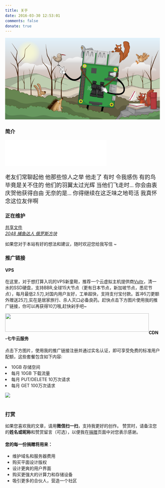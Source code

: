 ```yaml
---
title: 关于
date: 2016-03-30 12:53:01
comments: false
donate: true
---
```

<!-- 梦想起飞 -->
<!-- ![](http://static.mindcont.com/blog/images/iot/flying_pi.png) -->
<!-- ![](http://www.pacq.gov.cn/uploads/allimg/170725/1-1FH5111000K1.png) -->
<!-- ![](/images/resources/cruiser_athabaska.jpg) -->
<!-- ![](http://image12.m1905.cn/mapps/uploadfile/edu/2014/0925/2014092510594066002.jpg) -->
<!-- ![](http://static.mindcont.com/blog/images/resources/mars_poster.jpg) -->
![](/images/iot/Winter_Wildlife-homepage.png)

<!-- 迪士尼动画《带着梦想上路》 -->
<!-- <embed height="415" width="544" quality="high" allowfullscreen="true" autostart=true type="application/x-shockwave-flash" src="//static.hdslb.com/miniloader.swf" flashvars="aid=9367297&page=1" pluginspage="//www.adobe.com/shockwave/download/download.cgi?P1_Prod_Version=ShockwaveFlash"></embed> -->


### 简介
<!-- 我的歌单大 -->
<!-- <iframe frameborder="no" border="0" marginwidth="0" marginheight="0" width=330 height=450 src="//music.163.com/outchain/player?type=0&id=403246303&auto=1&height=430"></iframe> -->

<!-- 我的歌单小  -->
<!-- <iframe frameborder="no" border="0" marginwidth="0" marginheight="0" width=330 height=110 src="//music.163.com/outchain/player?type=0&id=403246303&auto=1&height=90"></iframe> -->

<!-- 黄河大道东 -->
<!-- <iframe frameborder="no" border="0" marginwidth="0" marginheight="0" width=330 height=86 src="//music.163.com/outchain/player?type=2&id=5256036&auto=1&height=66"></iframe> -->

<!-- 一生所爱 -->
<!-- <iframe frameborder="no" border="0" marginwidth="0" marginheight="0" width=330 height=86 src="http://music.163.com/outchain/player?type=2&id=32785700&auto=1&height=66"></iframe> -->

<!-- 无地自容 -->
<!-- <iframe frameborder="no" border="0" marginwidth="0" marginheight="0" width=330 height=86 src="http://music.163.com/outchain/player?type=2&id=357279&auto=1&height=66"></iframe> -->

<!-- Come and Get Your Love -->
<!-- <iframe frameborder="no" border="0" marginwidth="0" marginheight="0" width=330 height=86 src="http://music.163.com/outchain/player?type=2&id=28864241&auto=1&height=66"></iframe> -->

<!-- Take Me Home Country Roads -->
<!-- <iframe frameborder="no" border="0" marginwidth="0" marginheight="0" width=330 height=86 src="http://music.163.com/outchain/player?type=2&id=1477670&auto=1&height=66"></iframe> -->

<!--醉拳 2017.6.13-->
<!-- <iframe frameborder="no" border="0" marginwidth="0" marginheight="0" width=330 height=86 src="//music.163.com/outchain/player?type=2&id=95643&auto=1&height=66"></iframe> -->

<!-- 你在他乡还好吗 光头李进 -->
<iframe frameborder="no" border="0" marginwidth="0" marginheight="0" width=330 height=86 src="//music.163.com/outchain/player?type=2&id=89973&auto=1&height=66"></iframe>

<!-- 一个恪守良知与底线的流浪诗人，
一个思考人类最终命运与怀疑世界真实性的灵魂舞者，
一个鼓捣RaspberryPi，并乐此不疲给计算机装系统的伪Geeker,
一个[SETI@home](https://setiathome.berkeley.edu/index.php)(全球联网的计算机共同搜寻地外文明（SETI）的科学实验计划)的参与者，
一个准备投身于开源与公益事业的码农，

.........
目前，入坑深度学习，正在对目标检测这个问题进行研究
当然最重要的还没说，一个温柔可爱的单身狗，欢迎广大女青年领养！！！

总的来说，应该是个好人吧！ -->

<!-- <p style="font-size:18px"><span style="FONT-FAMILY: 楷体,楷体_GB2312, SimKai"> <br>前程浩浩，后顾茫茫。<br><br>红日初升，其道大光。河出伏流，一泻汪洋。潜龙腾渊，鳞爪飞扬。乳虎啸谷，百兽震惶。鹰隼试翼，风尘翕张。奇花初胎，矞矞皇皇。干将发硎，有作其芒。天戴其苍，地履其黄。纵有千古，横有八荒。前途似海，来日方长。</span></p>

<p style="TEXT-ALIGN: right "><br/><span style="FONT-FAMILY: 楷体,楷体_GB2312, SimKai">&mdash;&mdash;梁启超《少年中国说》节选</span></p> -->
<p style="font-size:18px"><span style="FONT-FAMILY: 楷体,楷体_GB2312, SimKai">
老友们常聊起他
他那些惊人之举
他走了  有时
令我感伤
有的鸟毕竟是关不住的
他们的羽翼太过光辉
当他们飞走时...
你会由衷庆贺他获得自由
无奈的是...
你得继续在这乏味之地苟活
我真怀念这位友伴啊</span></p>

<!--
### 技能树
![](http://static.mindcont.com/blog/images/resources/xuan_skills-tree.svg)
-->

<!-- ### 联系方式 -->
<!-- github-cards -->
<!-- <iframe id="ghcard-mindcont-1" frameborder="0" scrolling="0" allowtransparency="true" src="https://lab.lepture.com/github-cards/cards/default.html?user=mindcont&amp;identity=ghcard-mindcont-5&amp;client_id=a11a1bda412d928fb39a&amp;client_secret=92b7cf30bc42c49d589a10372c3f9ff3bb310037" width="400" height="150" ></iframe> -->

<!-- zhihu-card -->
<!--
<div class="zhihu-card" data-userhash="apeindustry" data-width="400" data-height="150" data-key1="agree" data-key2="answer" data-key3="follower"></div>
<script src="https://cdn.jsdelivr.net/zhihu-card/latest/widget.js"></script> -->

<!-- <i class="fa fa-user" aria-hidden="true"></i> Nickname：bond
<i class="fa fa-globe" aria-hidden="true"></i> Personal Homepage: [https://mindcont.com](https://mindcont.com)
<i class="fa fa-envelope" aria-hidden="true"></i> Email：[bond@mindcont.com](mailto:bond@mindcont.com)
<i class="fa fa-github" aria-hidden="true"></i> GitHub: [mindcont](https:/www.github.com/mindcont) -->

<!-- <i class="fa fa-globe" aria-hidden="true"></i> Homepage: [https://mindcont.com](https://mindcont.com)
<i class="fa fa-github" aria-hidden="true"></i> GitHub: [mindcont](https://github.com/mindcont)
<i class="fa fa-twitter" aria-hidden="true"></i> Twitter: [張正軒](https://twitter.com/zhangzhengxuan) -->


### 正在维护
<!-- <i class="fa fa-book" aria-hidden="true"></i> [ 人工智能 ](https://ai.mindcont.com)   -->
<!-- <i class="fa fa-android" aria-hidden="true"></i> [ 安卓入门教程](https://www.mindcont.com/training/index.html) -->

<i class="fa fa-cloud" aria-hidden="true"></i> [ 共享文件 ](https://share.mindcont.com)  
<i class="fa fa-gamepad" aria-hidden="true"> [ 2048 ](https://mindcont.com/games/2048)</i>
<i class="fa fa-money" aria-hidden="true">[ 捕鱼达人 ](https://mindcont.com/games/fish)</i>
<i class="fa fa-delicious" aria-hidden="true">[ 俄罗斯方块 ](https://mindcont.com/games/tetris)</i>
<!-- <i class="fa fa-scissors" aria-hidden="true">[ clumsy-bird ](https://mindcont.com/games/clumsy-bird) </i> -->


如果您对于本站有好的想法和建议，随时欢迎您<a target="_blank" href="http://mail.qq.com/cgi-bin/qm_share?t=qm_mailme&email=bond@mindcont.com" style="text-decoration:none;">给我写信</a> ~

### 推广链接

#### VPS
在这里，对于想打算入坑的VPS新童鞋，推荐一个云虚拟主机提供商[Vultr](https://www.vultr.com/)，清一水的SSD硬盘，支持BBR,全球15大节点（更有日本节点，新加坡节点，悉尼节点），每月最低2.5刀,对国内用户友好，工单超快，支持支付宝付款。首冲5刀更额外赠送25刀,实在是居家旅行、杀人灭口必备良药。赶快点击下方图片使用我的推广链接，你可以再获得10刀哦,赶快剁手吧~

<a href="https://www.vultr.com/?ref=7173488"><img src="https://www.vultr.com/media/banner_2.png" width="468" height="60" align="left"></a>
<br><br>
#### CDN-七牛云服务
点击下方图片，使用我的推广链接注册并通过实名认证，即可享受免费的标准用户配额，这些套餐包含如下内容:

<li>10GB 存储空间</li><li>每月 10GB 下载流量</li><li>每月 PUT/DELETE 10万次请求</li><li>每月 GET 100万次请求</li>

<a href="https://portal.qiniu.com/signup?code=3lc7blnku8d3m"><img src="https://www.qiniu.com/assets/logo-b5caafe0363dace7b5c0a00be38a4829444918c4322a6168714522ee19dcb1c1.png"  align="left"></a>
<br>
<br>

### 打赏
如果您喜欢我的文章，请用**微信扫一扫**，支持我更好的创作。
赞赏时，请备注您的**姓名或昵称**和赞赏留言（可选），以便我在[捐赠](http://blog.mindcont.com/about/donate.html)页面中对您表示感谢。

#### 您的每一份捐赠将用来：
* 维护域名和服务器费用
* 购买平面设计版权
* 设计更爽的用户界面
* 购买更强大的计算力和存储设备
* 吸引更多的合伙人，营造一个社区

<!-- <img src="/images/resources/pay/alipay.jpg" alt=" 主人，给我卖点狗粮吧！" width="256" > -->
<!-- <img src="/images/resources/pay/wechat.png" width="256px"> -->
